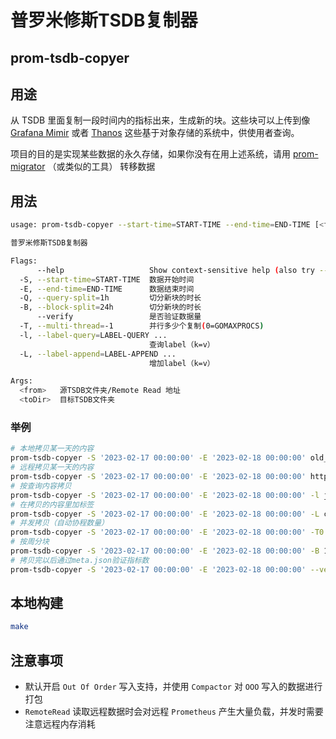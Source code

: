 # 普罗米修斯TSDB复制器
## prom-tsdb-copyer

## 用途
从 TSDB 里面复制一段时间内的指标出来，生成新的块。这些块可以上传到像 [Grafana Mimir][1] 或者 [Thanos][2] 这些基于对象存储的系统中，供使用者查询。

项目的目的是实现某些数据的永久存储，如果你没有在用上述系统，请用 [prom-migrator][3] （或类似的工具） 转移数据

## 用法
```sh
usage: prom-tsdb-copyer --start-time=START-TIME --end-time=END-TIME [<flags>] <from> <toDir>

普罗米修斯TSDB复制器

Flags:
      --help                   Show context-sensitive help (also try --help-long and --help-man).
  -S, --start-time=START-TIME  数据开始时间
  -E, --end-time=END-TIME      数据结束时间
  -Q, --query-split=1h         切分新块的时长
  -B, --block-split=24h        切分新块的时长
      --verify                 是否验证数据量
  -T, --multi-thread=-1        并行多少个复制(0=GOMAXPROCS)
  -l, --label-query=LABEL-QUERY ...  
                               查询label（k=v）
  -L, --label-append=LABEL-APPEND ...  
                               增加label（k=v）

Args:
  <from>   源TSDB文件夹/Remote Read 地址
  <toDir>  目标TSDB文件夹
```
### 举例
```sh
# 本地拷贝某一天的内容
prom-tsdb-copyer -S '2023-02-17 00:00:00' -E '2023-02-18 00:00:00' old_data/ new_data/
# 远程拷贝某一天的内容
prom-tsdb-copyer -S '2023-02-17 00:00:00' -E '2023-02-18 00:00:00' http://prometheus:9090/api/v1/read new_data/
# 按查询内容拷贝
prom-tsdb-copyer -S '2023-02-17 00:00:00' -E '2023-02-18 00:00:00' -l job=nodes -l 'instance=~192\.168\.1\.\d+' -l 'hostname!=foonode' -l '__name__!~go.*' old_data/ new_data/
# 在拷贝的内容里加标签
prom-tsdb-copyer -S '2023-02-17 00:00:00' -E '2023-02-18 00:00:00' -L create_from=copyer -L storage=persistent old_data/ new_data/
# 并发拷贝（自动协程数量）
prom-tsdb-copyer -S '2023-02-17 00:00:00' -E '2023-02-18 00:00:00' -T0 old_data/ new_data/
# 按周分块
prom-tsdb-copyer -S '2023-02-17 00:00:00' -E '2023-02-18 00:00:00' -B 168h old_data/ new_data/
# 拷贝完以后通过meta.json验证指标数
prom-tsdb-copyer -S '2023-02-17 00:00:00' -E '2023-02-18 00:00:00' --verify old_data/ new_data/
```

## 本地构建
```sh
make
```

## 注意事项
- 默认开启 `Out Of Order` 写入支持，并使用 `Compactor` 对 `OOO` 写入的数据进行打包
- `RemoteRead` 读取远程数据时会对远程 `Prometheus` 产生大量负载，并发时需要注意远程内存消耗

[1]: https://github.com/grafana/mimir
[2]: https://github.com/thanos-io/thanos
[3]: https://github.com/timescale/promscale/tree/master/migration-tool/cmd/prom-migrator
[4]: local.go#L52